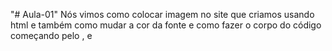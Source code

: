 "# Aula-01" 
Nós vimos como colocar imagem no site que criamos usando html
e também como mudar a cor da fonte 
e como fazer o corpo do código começando pelo <!DOCTYPE html>,<head> e <body>